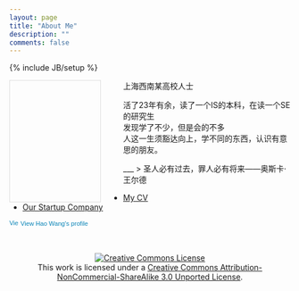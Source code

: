 ```yaml
---
layout: page
title: "About Me"
description: ""
comments: false
---
```

{% include JB/setup %}

<div class="span3" 
	 style="float: left; 
	margin-right: 40px;">
<div style="
	   background-image:url('/img/me.png');
	   height:217px; width: 162px;
	   border: 1px solid #DDD;"></div>
</div>


<div>
<p>
上海西南某高校人士<br/>

活了23年有余，读了一个IS的本科，在读一个SE的研究生<br/>
发现学了不少，但是会的不多<br/>
人这一生须豁达向上，学不同的东西，认识有意思的朋友。</p>
</div>
___
> 圣人必有过去，罪人必有将来——奥斯卡·王尔德 

* [My CV](WangHao_CV.pdf) 
* [Our Startup Company](http://www.ramytech.com/)


<a href="http://cn.linkedin.com/pub/hao-wang/25/948/295" style="text-decoration:none;"><span style="font: 80% Arial,sans-serif; color:#0783B6;"><img src="http://s.c.lnkd.licdn.com/scds/common/u/img/webpromo/btn_in_20x15.png" width="20" height="15" alt="View Hao Wang's LinkedIn profile" style="vertical-align:middle" border="0">View Hao Wang's profile</span>
</a>


<br/>


<p align="center">
<a rel="license" href="http://creativecommons.org/licenses/by-nc-sa/3.0/"><img alt="Creative Commons License" style="border-width:0" src="http://i.creativecommons.org/l/by-nc-sa/3.0/88x31.png" /></a>
<br />
This work is licensed under a <a rel="license" href="http://creativecommons.org/licenses/by-nc-sa/3.0/">Creative Commons Attribution-NonCommercial-ShareAlike 3.0 Unported License</a>.</p>


